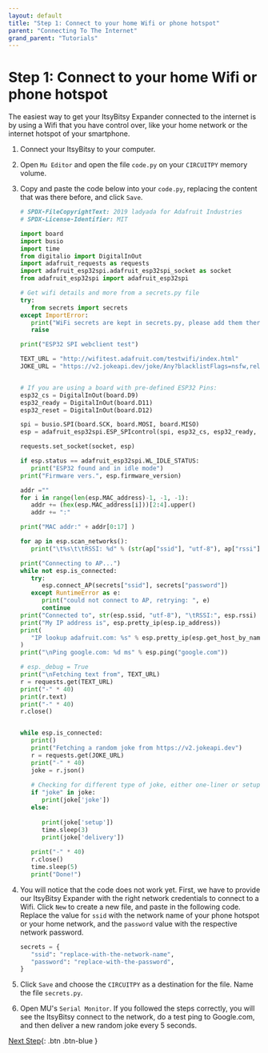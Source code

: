 ```yaml
---
layout: default
title: "Step 1: Connect to your home Wifi or phone hotspot"
parent: "Connecting To The Internet"
grand_parent: "Tutorials"
---
```


# Step 1: Connect to your home Wifi or phone hotspot

The easiest way to get your ItsyBitsy Expander connected to the internet is by using a Wifi that you have control over, like your home network or the internet hotspot of your smartphone.

1. Connect your ItsyBitsy to your computer.
2. Open `Mu Editor` and open the file `code.py` on your `CIRCUITPY` memory volume.
3. Copy and paste the code below into your `code.py`, replacing the content that was there before, and click `Save`.

   ```python
   # SPDX-FileCopyrightText: 2019 ladyada for Adafruit Industries
   # SPDX-License-Identifier: MIT
   
   import board
   import busio
   import time
   from digitalio import DigitalInOut
   import adafruit_requests as requests
   import adafruit_esp32spi.adafruit_esp32spi_socket as socket
   from adafruit_esp32spi import adafruit_esp32spi
   
   # Get wifi details and more from a secrets.py file
   try:
      from secrets import secrets
   except ImportError:
      print("WiFi secrets are kept in secrets.py, please add them there!")
      raise
   
   print("ESP32 SPI webclient test")
   
   TEXT_URL = "http://wifitest.adafruit.com/testwifi/index.html"
   JOKE_URL = "https://v2.jokeapi.dev/joke/Any?blacklistFlags=nsfw,religious,political,racist,sexist,explicit"


   # If you are using a board with pre-defined ESP32 Pins:
   esp32_cs = DigitalInOut(board.D9)
   esp32_ready = DigitalInOut(board.D11)
   esp32_reset = DigitalInOut(board.D12)

   spi = busio.SPI(board.SCK, board.MOSI, board.MISO)
   esp = adafruit_esp32spi.ESP_SPIcontrol(spi, esp32_cs, esp32_ready, esp32_reset)

   requests.set_socket(socket, esp)

   if esp.status == adafruit_esp32spi.WL_IDLE_STATUS:
      print("ESP32 found and in idle mode")
   print("Firmware vers.", esp.firmware_version)

   addr =""
   for i in range(len(esp.MAC_address)-1, -1, -1):
      addr += (hex(esp.MAC_address[i]))[2:4].upper()
      addr += ":"

   print("MAC addr:" + addr[0:17] )

   for ap in esp.scan_networks():
      print("\t%s\t\tRSSI: %d" % (str(ap["ssid"], "utf-8"), ap["rssi"]))

   print("Connecting to AP...")
   while not esp.is_connected:
      try:
         esp.connect_AP(secrets["ssid"], secrets["password"])
      except RuntimeError as e:
         print("could not connect to AP, retrying: ", e)
         continue
   print("Connected to", str(esp.ssid, "utf-8"), "\tRSSI:", esp.rssi)
   print("My IP address is", esp.pretty_ip(esp.ip_address))
   print(
      "IP lookup adafruit.com: %s" % esp.pretty_ip(esp.get_host_by_name("adafruit.com"))
   )
   print("\nPing google.com: %d ms" % esp.ping("google.com"))

   # esp._debug = True
   print("\nFetching text from", TEXT_URL)
   r = requests.get(TEXT_URL)
   print("-" * 40)
   print(r.text)
   print("-" * 40)
   r.close()


   while esp.is_connected:
      print()
      print("Fetching a random joke from https://v2.jokeapi.dev")
      r = requests.get(JOKE_URL)
      print("-" * 40)
      joke = r.json()
      
      # Checking for different type of joke, either one-liner or setup and delivery joke
      if "joke" in joke:
         print(joke['joke'])
      else:
               
         print(joke['setup'])
         time.sleep(3)
         print(joke['delivery'])
         
      print("-" * 40)
      r.close()
      time.sleep(5)
      print("Done!")

   ```


4. You will notice that the code does not work yet. First, we have to provide our ItsyBitsy Expander with the right network credentials to connect to a Wifi. Click `New` to create a new file, and paste in the following code. Replace the value for `ssid` with the network name of your phone hotspot or your home network, and the `password` value with the respective network password.
   ```python
   secrets = {
      "ssid": "replace-with-the-network-name",
      "password": "replace-with-the-password",
   }
   ```
5. Click `Save` and choose the `CIRCUITPY` as a destination for the file. Name the file `secrets.py`.
6. Open MU's `Serial Monitor`. If you followed the steps correctly, you will see the ItsyBitsy connect to the network, do a test ping to Google.com, and then deliver a new random joke every 5 seconds.

[Next Step](step-2){: .btn .btn-blue }

